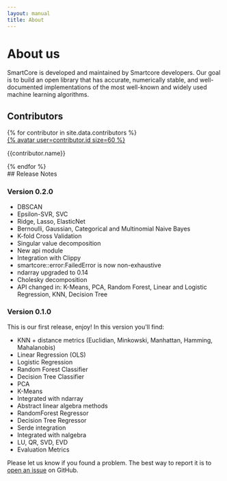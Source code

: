 ```yaml
---
layout: manual
title: About
---
```


# About us

SmartCore is developed and maintained by Smartcore developers. Our goal is to build an open library that has accurate, numerically stable, and well-documented implementations of the most well-known and widely used machine learning algorithms. 

## Contributors

<div class="row authors-container">    
    {% for contributor in site.data.contributors %}
        <div class="col-lg-2 text-center text-capitalize">
            <a href="https://github.com/{{contributor.id}}">{% avatar user=contributor.id size=60 %}</a>
            <p>{{contributor.name}}</p>
        </div>
    {% endfor %}    
</div>
## Release Notes

### Version 0.2.0

- DBSCAN
- Epsilon-SVR, SVC
- Ridge, Lasso, ElasticNet
- Bernoulli, Gaussian, Categorical and Multinomial Naive Bayes
- K-fold Cross Validation
- Singular value decomposition
- New api module
- Integration with Clippy
- smartcore::error:FailedError is now non-exhaustive 
- ndarray upgraded to 0.14
- Cholesky decomposition
- API changed in: K-Means, PCA, Random Forest, Linear and Logistic Regression, KNN, Decision Tree

### Version 0.1.0

This is our first release, enjoy! In this version you'll find:
- KNN + distance metrics (Euclidian, Minkowski, Manhattan, Hamming, Mahalanobis)
- Linear Regression (OLS)
- Logistic Regression
- Random Forest Classifier
- Decision Tree Classifier
- PCA
- K-Means
- Integrated with ndarray
- Abstract linear algebra methods
- RandomForest Regressor
- Decision Tree Regressor
- Serde integration
- Integrated with nalgebra
- LU, QR, SVD, EVD
- Evaluation Metrics

Please let us know if you found a problem. The best way to report it is to [open an issue](https://github.com/smartcorelib/smartcore/issues) on GitHub.
